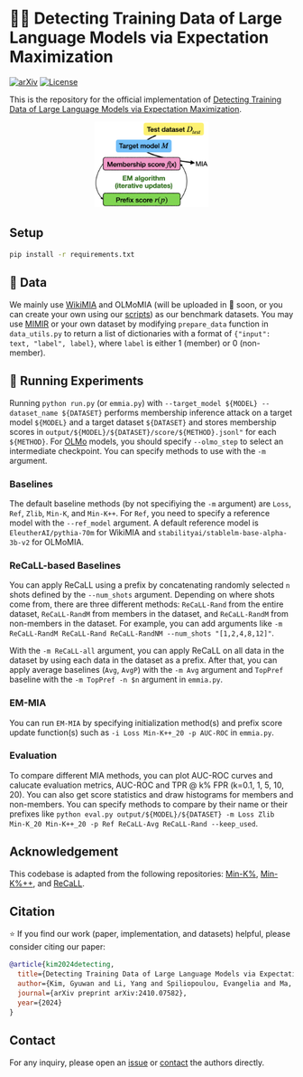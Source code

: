 # 🕵🏻 Detecting Training Data of Large Language Models via Expectation Maximization

[![arXiv](https://img.shields.io/badge/arXiv-2410.07582-b31b1b.svg)](https://arxiv.org/abs/2410.07582)
[![License](https://img.shields.io/badge/License-Apache%202.0-blue.svg)](https://opensource.org/licenses/Apache-2.0)

This is the repository for the official implementation of [Detecting Training Data of Large Language Models via Expectation Maximization](https://arxiv.org/abs/2410.07582).

<p align="center">
  <img src="images/em-mia_overview.png" width="40%">
</p>

## Setup
```bash
pip install -r requirements.txt
```


## 📘 Data
We mainly use [WikiMIA](https://huggingface.co/datasets/swj0419/WikiMIA) and OLMoMIA (will be uploaded in 🤗 soon, or you can create your own using our [scripts](https://github.com/gyuwankim/em-mia/tree/main/olmomia)) as our benchmark datasets.
You may use [MIMIR](https://huggingface.co/datasets/iamgroot42/mimir) or your own dataset by modifying `prepare_data` function in `data_utils.py` to return a list of dictionaries with a format of `{"input": text, "label", label}`, where `label` is either 1 (member) or 0 (non-member).


## 🚀 Running Experiments
Running `python run.py` (or `emmia.py`) with `--target_model ${MODEL} --dataset_name ${DATASET}` performs membership inference attack on a target model `${MODEL}` and a target dataset `${DATASET}` and stores membership scores in `output/${MODEL}/${DATASET}/score/${METHOD}.jsonl"` for each `${METHOD}`.
For [OLMo](https://github.com/allenai/OLMo) models, you should specify `--olmo_step` to select an intermediate checkpoint.
You can specify methods to use with the `-m` argument.

### Baselines
The default baseline methods (by not specifiying the `-m` argument) are `Loss`, `Ref`, `Zlib`, `Min-K`, and `Min-K++`.
For `Ref`, you need to specify a reference model with the `--ref_model` argument.
A default reference model is `EleutherAI/pythia-70m` for WikiMIA and `stabilityai/stablelm-base-alpha-3b-v2` for OLMoMIA.

### ReCaLL-based Baselines
You can apply ReCaLL using a prefix by concatenating randomly selected `n` shots defined by the `--num_shots` argument.
Depending on where shots come from, there are three different methods: `ReCaLL-Rand` from the entire dataset, `ReCaLL-RandM` from members in the dataset, and `ReCaLL-RandM` from non-members in the dataset.
For example, you can add arguments like `-m ReCaLL-RandM ReCaLL-Rand ReCaLL-RandNM --num_shots "[1,2,4,8,12]"`.

With the `-m ReCaLL-all` argument, you can apply ReCaLL on all data in the dataset by using each data in the dataset as a prefix. 
After that, you can apply average baselines (`Avg`, `AvgP`) with the `-m Avg` argument and `TopPref` baseline with the `-m TopPref -n $n` argument in `emmia.py`.

### EM-MIA
You can run `EM-MIA` by specifying initialization method(s) and prefix score update function(s) such as `-i Loss Min-K++_20 -p AUC-ROC` in `emmia.py`.

### Evaluation
To compare different MIA methods, you can plot AUC-ROC curves and calucate evaluation metrics, AUC-ROC and TPR @ k% FPR (k=0.1, 1, 5, 10, 20).
You can also get score statistics and draw histograms for members and non-members.
You can specify methods to compare by their name or their prefixes like `python eval.py output/${MODEL}/${DATASET} -m Loss Zlib Min-K_20 Min-K++_20 -p Ref ReCaLL-Avg ReCaLL-Rand --keep_used`.


## Acknowledgement
This codebase is adapted from the following repositories: [Min-K%](https://github.com/swj0419/detect-pretrain-code), [Min-K%++](https://github.com/zjysteven/mink-plus-plus), and [ReCaLL](https://github.com/ruoyuxie/recall).


## Citation
⭐ If you find our work (paper, implementation, and datasets) helpful, please consider citing our paper:
```bibtex
@article{kim2024detecting,
  title={Detecting Training Data of Large Language Models via Expectation Maximization},
  author={Kim, Gyuwan and Li, Yang and Spiliopoulou, Evangelia and Ma, Jie and Ballesteros, Miguel and Wang, William Yang},
  journal={arXiv preprint arXiv:2410.07582},
  year={2024}
}
```


## Contact
For any inquiry, please open an [issue](https://github.com/gyuwankim/em-mia/issues) or [contact](https://gyuwankim.github.io) the authors directly.
